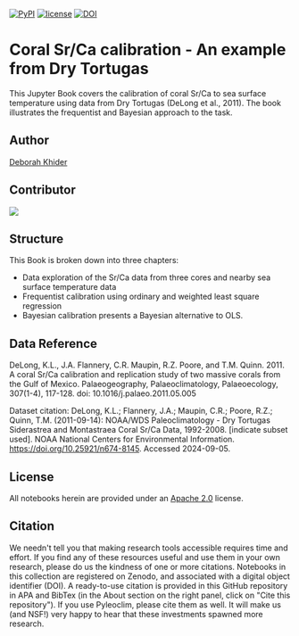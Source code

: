 [![PyPI](https://img.shields.io/badge/python-3.11-yellow.svg)]()
[![license](https://img.shields.io/github/license/khider/dry-tortugas-calibration-fun.svg)]()
[![DOI](https://zenodo.org/badge/DOI/10.5281/zenodo.13699185.svg)](https://doi.org/10.5281/zenodo.13699185)

# Coral Sr/Ca calibration - An example from Dry Tortugas


This Jupyter Book covers the calibration of coral Sr/Ca to sea surface temperature using data from Dry Tortugas (DeLong et al., 2011). The book illustrates the frequentist and Bayesian approach to the task.

## Author

[Deborah Khider](https://github.com/khider)

## Contributor

<a href="https://github.com/khider/dry-tortugas-calibration-fun/graphs/contributors">
  <img src="https://contrib.rocks/image?repo=khider/dry-tortugas-calibration-fun" />
</a>

## Structure

This Book is broken down into three chapters:
- Data exploration of the Sr/Ca data from three cores and nearby sea surface temperature data
- Frequentist calibration using ordinary and weighted least square regression
- Bayesian calibration presents a Bayesian alternative to OLS.

## Data Reference
DeLong, K.L., J.A. Flannery, C.R. Maupin, R.Z. Poore, and T.M. Quinn. 2011. A coral Sr/Ca calibration and replication study of two massive corals from the Gulf of Mexico. Palaeogeography, Palaeoclimatology, Palaeoecology, 307(1-4), 117-128. doi: 10.1016/j.palaeo.2011.05.005

Dataset citation: DeLong, K.L.; Flannery, J.A.; Maupin, C.R.; Poore, R.Z.; Quinn, T.M. (2011-09-14): NOAA/WDS Paleoclimatology - Dry Tortugas Siderastrea and Montastraea Coral Sr/Ca Data, 1992-2008. [indicate subset used]. NOAA National Centers for Environmental Information. https://doi.org/10.25921/n674-8145. Accessed 2024-09-05.

## License

All notebooks herein are provided under an [Apache 2.0](https://www.apache.org/licenses/LICENSE-2.0) license.

## Citation

We needn't tell you that making research tools accessible requires time and effort. If you find any of these resources useful and use them in your own research, please do us the kindness of one or more citations. Notebooks in this collection are registered on Zenodo, and associated with a digital object identifier (DOI).  A ready-to-use citation is provided in this GitHub repository in APA and BibTex (in the About section on the right panel, click on "Cite this repository"). If you use Pyleoclim, please cite them as well. It will make us (and NSF!) very happy to hear that these investments spawned more research.
